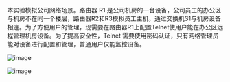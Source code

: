 本实验模拟公司网络场景。路由器 R1 是公司机房的一台设备，公司员工的办公区与机房不在同一个楼层，路由器R2和R3模拟员工主机，通过交换机S1与机房设备相连。为了方便用户的管理，现需要在路由器R1上配置Telnet使用户能在办公区远程管理机房设备。为了提高安全性，Telnet 需要使用密码认证，只有网络管理员能对设备进行配置和管理，普通用户仅能监控设备。

![image](https://github.com/user-attachments/assets/3c5e36a0-f240-491e-96b1-4a89bcabf9e3)


![image](https://github.com/user-attachments/assets/2c677dcb-99a7-4c56-bb01-3ce24221c419)
